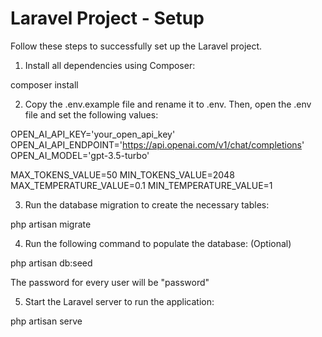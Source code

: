 # Laravel Project - Setup

Follow these steps to successfully set up the Laravel project.

1. Install all dependencies using Composer:

composer install

2. Copy the .env.example file and rename it to .env. Then, open the .env file and set the following values:

OPEN_AI_API_KEY='your_open_api_key'
OPEN_AI_API_ENDPOINT='https://api.openai.com/v1/chat/completions'
OPEN_AI_MODEL='gpt-3.5-turbo'

MAX_TOKENS_VALUE=50
MIN_TOKENS_VALUE=2048
MAX_TEMPERATURE_VALUE=0.1
MIN_TEMPERATURE_VALUE=1

3. Run the database migration to create the necessary tables:

php artisan migrate

4. Run the following command to populate the database: (Optional)

php artisan db:seed

The password for every user will be "password"

5. Start the Laravel server to run the application:

php artisan serve